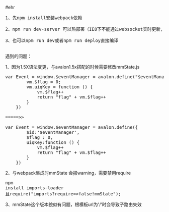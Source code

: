 #ehr
<pre>
1、先npm install安装webpack依赖<br/>
2、npm run dev-server 可以热部署（IE8下不能通过websocket实时更新，每次更新代码后必须X掉网页重新进入）<br/>
3、也可以npm run dev或者npm run deploy直接编译<br/>
</pre>
遇到的问题：<br/>

1、因为1.5X语法变更，与avalon1.5x搭配的时候需要修改mmState.js
<pre>
var Event = window.$eventManager = avalon.define("$eventManager", function (vm) {
        vm.$flag = 0;
        vm.uiqKey = function () {
            vm.$flag++
            return "flag" + vm.$flag++
        }
    })

=====>>

var Event = window.$eventManager = avalon.define({
        $id:'$eventManager',
        $flag : 0,
        uiqKey:function () {
            vm.$flag++
            return "flag" + vm.$flag++
        }
    })
</pre>
2、与webpack集成时mmState 会报warning，需要禁用require
    <pre>npm install imports-loader 且require("imports?require=>false!mmState");</pre>
3、mmState这个版本貌似有问题，根模板url为'/'时会导致子路由失效
    

	
